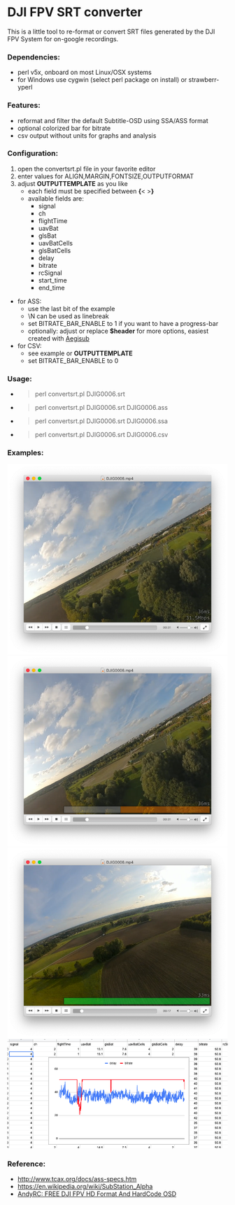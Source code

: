 # DJI FPV SRT converter

This is a little tool to re-format or convert SRT files generated by the DJI FPV System for on-google recordings.

### Dependencies:

- perl v5x, onboard on most Linux/OSX systems
- for Windows use cygwin (select perl package on install) or strawberr-yperl

### Features:
- reformat and filter the default Subtitle-OSD using SSA/ASS format
- optional colorized bar for bitrate
- csv output without units for graphs and analysis

### Configuration:
1. open the convertsrt.pl file in your favorite editor
2. enter values for ALIGN,MARGIN,FONTSIZE,OUTPUTFORMAT
3. adjust **OUTPUTTEMPLATE** as you like
	- each field must be specified between **{**< >**}**
	- available fields are: 
		- signal
		- ch
		- flightTime
		- uavBat
		- glsBat
		- uavBatCells
		- glsBatCells
		- delay
		- bitrate
		- rcSignal
		- start_time
		- end_time 
- for ASS: 
   - use the last bit of the example 
   - \N can be used as linebreak
   - set BITRATE_BAR_ENABLE to 1 if you want to have a progress-bar 
   - optionally: adjust or replace **$header** for more options, easiest created with [Aegisub](http://www.aegisub.org/)
- for CSV:
	- see example or **OUTPUTTEMPLATE**
	- set BITRATE_BAR_ENABLE to 0 
   

### Usage:

*   > perl convertsrt.pl DJIG0006.srt 
*   > perl convertsrt.pl DJIG0006.srt DJIG0006.ass
*   > perl convertsrt.pl DJIG0006.srt DJIG0006.ssa
*   > perl convertsrt.pl DJIG0006.srt DJIG0006.csv
 

### Examples:
![](img/bitrate_numeric.png)
![](img/bitrate_bar_low.png)
![](img/bitrate_bar.png)
![](img/graph.png)


### Reference:
- [http://www.tcax.org/docs/ass-specs.htm
](https://www.youtube.com/watch?v=0y8tK6vw6Tk) 
- [https://en.wikipedia.org/wiki/SubStation_Alpha
](https://www.youtube.com/watch?v=0y8tK6vw6Tk) 
- [AndyRC: FREE DJI FPV HD Format And HardCode OSD
](https://www.youtube.com/watch?v=0y8tK6vw6Tk) 
